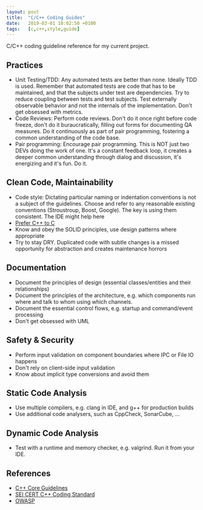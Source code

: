 ```yaml
---
layout: post
title:  "C/C++ Coding Guides"
date:   2019-03-01 10:02:50 +0100
tags:   [c,c++,style,guide]
---
```


C/C++ coding guideline reference for my current project.

## Practices
* Unit Testing/TDD: Any automated tests are better than none. Ideally TDD is used. Remember that automated tests are code that has to be maintained, and that the subjects under test are dependencies. Try to reduce coupling between tests and test subjects. Test externally observable behavior and not the internals of the implementation. Don't get obsessed with metrics.
* Code Reviews: Perform code reviews. Don't do it once right before code freeze, don't do it buraucratically, filling out forms for documenting QA measures. Do it continuously as part of pair programming, fostering a common understanding of the code base.
* Pair programming: Encourage pair programming. This is NOT just two DEVs doing the work of one. It's a constant feedback loop, it creates a deeper common understanding through dialog and discussion, it's energizing and it's fun. Do it.

## Clean Code, Maintainability

* Code style: Dictating particular naming or indentation conventions is not a subject of the guidelines. Choose and refer to any reasonable existing conventions (Stroustroup, Boost, Google). The key is using them consistent. The IDE might help here  
* [Prefer C++ to C](https://isocpp.github.io/CppCoreGuidelines/CppCoreGuidelines#cpl-c-style-programming)
* Know and obey the SOLID principles, use design patterns where appropriate
* Try to stay DRY. Duplicated code with subtle changes is a missed opportunity for abstraction and creates maintenance horrors

## Documentation

* Document the principles of design (essential classes/entities and their relationships) 
* Document the principles of the architecture, e.g. which components run where and talk to whom using which channels. 
* Document the essential control flows, e.g. startup and command/event processing
* Don't get obsessed with UML

## Safety & Security

* Perform input validation on component boundaries where IPC or File IO happens
* Don't rely on client-side input validation
* Know about implicit type conversions and avoid them

## Static Code Analysis

* Use multiple compilers, e.g. clang in IDE, and g++ for production builds
* Use additional code analysers, such as CppCheck, SonarCube, ...

## Dynamic Code Analysis

* Test with a runtime and memory checker, e.g. valgrind. Run it from your IDE. 

## References

* [C++ Core Guidelines](https://isocpp.github.io/CppCoreGuidelines/CppCoreGuidelines.html)
* [SEI CERT C++ Coding Standard](https://wiki.sei.cmu.edu/confluence/pages/viewpage.action?pageId=88046682)
* [OWASP](https://www.owasp.org/index.php/OWASP_Secure_Coding_Practices_-_Quick_Reference_Guide)



[C++ Core Guidelines]: https://isocpp.github.io/CppCoreGuidelines/CppCoreGuidelines
[C is obsolete]: https://www.youtube.com/watch?v=KlPC3O1DVcg
[Stroustroups FAQ]: http://stroustrup.com/bs_faq.html